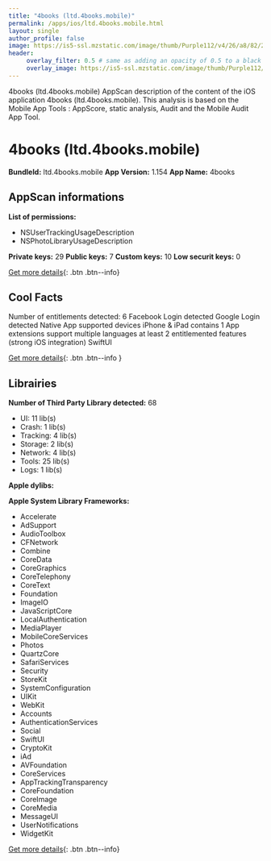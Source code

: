 ```yaml
---
title: "4books (ltd.4books.mobile)"
permalink: /apps/ios/ltd.4books.mobile.html
layout: single
author_profile: false
image: https://is5-ssl.mzstatic.com/image/thumb/Purple112/v4/26/a8/82/26a88218-156f-05af-8e91-862abc201a46/AppIcon-1x_U007emarketing-0-7-0-85-220.png/512x512bb.jpg
header: 
     overlay_filter: 0.5 # same as adding an opacity of 0.5 to a black background
     overlay_image: https://is5-ssl.mzstatic.com/image/thumb/Purple112/v4/26/a8/82/26a88218-156f-05af-8e91-862abc201a46/AppIcon-1x_U007emarketing-0-7-0-85-220.png/512x512bb.jpg
---
```

4books (ltd.4books.mobile) AppScan description of the content of the iOS application 4books (ltd.4books.mobile). This analysis is based on the Mobile App Tools : AppScore, static analysis, Audit and the Mobile Audit App Tool.

# 4books (ltd.4books.mobile)

**BundleId:** ltd.4books.mobile
**App Version:** 1.154
**App Name:** 4books


## AppScan informations 

**List of permissions:** 
- NSUserTrackingUsageDescription
- NSPhotoLibraryUsageDescription
  
  
**Private keys:** 29
**Public keys:** 7
**Custom keys:** 10
**Low securit keys:** 0
  
[Get more details](/pricing.html){: .btn .btn--info}

## Cool Facts

Number of entitlements detected: 6
Facebook Login detected
Google Login detected
Native App
supported devices iPhone & iPad
contains 1 App extensions
support multiple languages
at least 2 entitlemented features (strong iOS integration)
SwiftUI
  
[Get more details](/pricing.html){: .btn .btn--info }

## Librairies 
**Number of Third Party Library detected:** 68
- UI: 11 lib(s)
- Crash: 1 lib(s)
- Tracking: 4 lib(s)
- Storage: 2 lib(s)
- Network: 4 lib(s)
- Tools: 25 lib(s)
- Logs: 1 lib(s)


**Apple dylibs:**


**Apple System Library Frameworks:**
- Accelerate
- AdSupport
- AudioToolbox
- CFNetwork
- Combine
- CoreData
- CoreGraphics
- CoreTelephony
- CoreText
- Foundation
- ImageIO
- JavaScriptCore
- LocalAuthentication
- MediaPlayer
- MobileCoreServices
- Photos
- QuartzCore
- SafariServices
- Security
- StoreKit
- SystemConfiguration
- UIKit
- WebKit
- Accounts
- AuthenticationServices
- Social
- SwiftUI
- CryptoKit
- iAd
- AVFoundation
- CoreServices
- AppTrackingTransparency
- CoreFoundation
- CoreImage
- CoreMedia
- MessageUI
- UserNotifications
- WidgetKit


  
[Get more details](/pricing.html){: .btn .btn--info}

